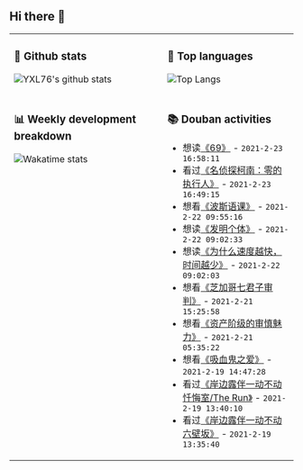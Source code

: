## Hi there 👋

<table>
<tr>
<td valign="top" width="54%">

### 🔭 Github stats

![YXL76's github stats](https://github-readme-stats.yxl76.vercel.app/api?username=YXL76&count_private=true&show_icons=true&include_all_commits=true&theme=tokyonight&line_height=28)

</td>

<td valign="top" width="46%">

### 🌱 Top languages

![Top Langs](https://github-readme-stats.yxl76.vercel.app/api/top-langs/?username=YXL76&layout=compact&theme=tokyonight&langs_count=10&hide=HTML,CSS,SCSS)

</td>
</tr>
<tr>
<td valign="top" width="54%">

### 📊 Weekly development breakdown

![Wakatime stats](https://github-readme-stats.yxl76.vercel.app/api/wakatime?username=YXL76&layout=compact&theme=tokyonight)


</td>
<td valign="top" width="46%">

### 📚 Douban activities

- 想读[《69》](https://book.douban.com/subject/6831075/) - `2021-2-23 16:58:11`
- 看过[《名侦探柯南：零的执行人》](http://movie.douban.com/subject/27110363/) - `2021-2-23 16:49:15`
- 想看[《波斯语课》](http://movie.douban.com/subject/30466931/) - `2021-2-22 09:55:16`
- 想读[《发明个体》](https://book.douban.com/subject/35221235/) - `2021-2-22 09:02:33`
- 想读[《为什么速度越快，时间越少》](https://book.douban.com/subject/30386364/) - `2021-2-22 09:02:03`
- 想看[《芝加哥七君子审判》](http://movie.douban.com/subject/2609258/) - `2021-2-21 15:25:58`
- 想看[《资产阶级的审慎魅力》](http://movie.douban.com/subject/1303364/) - `2021-2-21 05:35:22`
- 想看[《吸血鬼之爱》](http://movie.douban.com/subject/34445821/) - `2021-2-19 14:47:28`
- 看过[《岸边露伴一动不动 忏悔室/The Run》](http://movie.douban.com/subject/34801055/) - `2021-2-19 13:40:10`
- 看过[《岸边露伴一动不动 六壁坂》](http://movie.douban.com/subject/30156318/) - `2021-2-19 13:35:40`

</td>
</tr>
</table>

<!--
**YXL76/YXL76** is a ✨ _special_ ✨ repository because its `README.md` (this file) appears on your GitHub profile.

Here are some ideas to get you started:

- 🔭 I’m currently working on ...
- 🌱 I’m currently learning ...
- 👯 I’m looking to collaborate on ...
- 🤔 I’m looking for help with ...
- 💬 Ask me about ...
- 📫 How to reach me: ...
- 😄 Pronouns: ...
- ⚡ Fun fact: ...
-->
